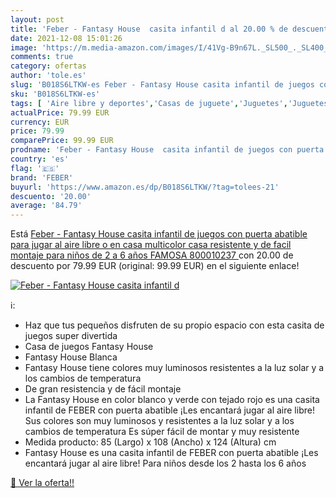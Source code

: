 ```yaml
---
layout: post
title: 'Feber - Fantasy House  casita infantil d al 20.00 % de descuento'
date: 2021-12-08 15:01:26
image: 'https://m.media-amazon.com/images/I/41Vg-B9n67L._SL500_._SL400_.jpg'
comments: true
category: ofertas
author: 'tole.es'
slug: 'B018S6LTKW-es Feber - Fantasy House casita infantil de juegos con puerta...'
sku: 'B018S6LTKW-es'
tags: [ 'Aire libre y deportes','Casas de juguete','Juguetes','Juguetes y juegos','famosa','feber', ]
actualPrice: 79.99 EUR
currency: EUR
price: 79.99
comparePrice: 99.99 EUR
prodname: 'Feber - Fantasy House  casita infantil de juegos con puerta abatible  para jugar al aire libre o en casa  multicolor  casa resistente y de facil montaje  para niños de 2 a 6 años  FAMOSA  800010237 '
country: 'es'
flag: '🇪🇸'
brand: 'FEBER'
buyurl: 'https://www.amazon.es/dp/B018S6LTKW/?tag=tolees-21'
descuento: '20.00'
average: '84.79'
---
```


Está [Feber - Fantasy House  casita infantil de juegos con puerta abatible  para jugar al aire libre o en casa  multicolor  casa resistente y de facil montaje  para niños de 2 a 6 años  FAMOSA  800010237 ](https://www.amazon.es/dp/B018S6LTKW/?tag=tolees-21) con 20.00 de descuento por 79.99 EUR (original: 99.99 EUR) en el siguiente enlace!

[![Feber - Fantasy House  casita infantil d](https://m.media-amazon.com/images/I/41Vg-B9n67L._SL500_._SL400_.jpg)](https://www.amazon.es/dp/B018S6LTKW/?tag=tolees-21)

ℹ️:

- Haz que tus pequeños disfruten de su propio espacio con esta casita de juegos super divertida
- Casa de juegos Fantasy House
- Fantasy House Blanca
- Fantasy House tiene colores muy luminosos resistentes a la luz solar y a los cambios de temperatura
- De gran resistencia y de fácil montaje
- La Fantasy House en color blanco y verde con tejado rojo es una casita infantil de FEBER con puerta abatible ¡Les encantará jugar al aire libre! Sus colores son muy luminosos y resistentes a la luz solar y a los cambios de temperatura Es súper fácil de montar y muy resistente
- Medida producto: 85 (Largo) x 108 (Ancho) x 124 (Altura) cm
- Fantasy House es una casita infantil de FEBER con puerta abatible ¡Les encantará jugar al aire libre! Para niños desde los 2 hasta los 6 años

[🛒 Ver la oferta!!](https://www.amazon.es/dp/B018S6LTKW/?tag=tolees-21)
